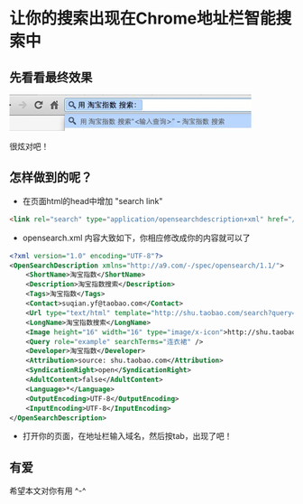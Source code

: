 # 让你的搜索出现在Chrome地址栏智能搜索中

## 先看看最终效果
![search.jpg](search.jpg)

很炫对吧！

## 怎样做到的呢？

* 在页面html的head中增加 "search link"

```html
<link rel="search" type="application/opensearchdescription+xml" href="/opensearch.xml" title="淘宝指数" /> 
```

* opensearch.xml 内容大致如下，你相应修改成你的内容就可以了

```xml
<?xml version="1.0" encoding="UTF-8"?>
<OpenSearchDescription xmlns="http://a9.com/-/spec/opensearch/1.1/">
    <ShortName>淘宝指数</ShortName>
    <Description>淘宝指数搜索</Description>
    <Tags>淘宝指数</Tags>
    <Contact>suqian.yf@taobao.com</Contact>
    <Url type="text/html" template="http://shu.taobao.com/search?query={searchTerms}&from=opensearch"/>
    <LongName>淘宝指数搜索</LongName>
    <Image height="16" width="16" type="image/x-icon">http://shu.taobao.com/favicon.ico</Image>
    <Query role="example" searchTerms="连衣裙" />
    <Developer>淘宝指数</Developer>
    <Attribution>source: shu.taobao.com</Attribution>
    <SyndicationRight>open</SyndicationRight>
    <AdultContent>false</AdultContent>
    <Language>*</Language>
    <OutputEncoding>UTF-8</OutputEncoding>
    <InputEncoding>UTF-8</InputEncoding>
</OpenSearchDescription>
```

* 打开你的页面，在地址栏输入域名，然后按tab，出现了吧！

## 有爱

希望本文对你有用 ^-^
